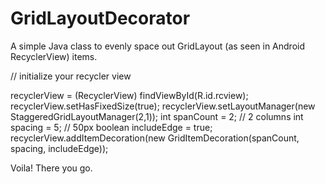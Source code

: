 # GridLayoutDecorator
A simple Java class to evenly space out GridLayout (as seen in Android RecyclerView) items.

// initialize your recycler view

recyclerView = (RecyclerView) findViewById(R.id.rcview);
recyclerView.setHasFixedSize(true);
recyclerView.setLayoutManager(new StaggeredGridLayoutManager(2,1));
int spanCount = 2; // 2 columns
int spacing = 5; // 50px
boolean includeEdge = true;
recyclerView.addItemDecoration(new GridItemDecoration(spanCount, spacing, includeEdge));

Voila! There you go.
